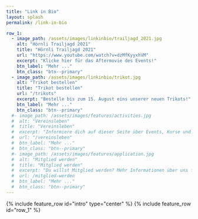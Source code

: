 ```yaml
---
title: "Link in Bio"
layout: splash
permalink: /link-in-bio

row_1:
  - image_path: /assets/images/linkinbio/trailjagd_2021.jpg
    alt: "Hörnli Trailjagd 2021"
    title: "Hörnli Trailjagd 2021"
    url: "https://www.youtube.com/watch?v=dzMfKyyxhVM"
    excerpt: "Klicke hier für das Aftermovie des Events!"
    btn_label: "Mehr ..."
    btn_class: "btn--primary"
  - image_path: /assets/images/linkinbio/trikot.jpg
    alt: "Trikot bestellen"
    title: "Trikot bestellen"
    url: "/trikots"
    excerpt: "Bestelle bis zum 15. August eins unserer neuen Trikots!"
    btn_label: "Mehr ..."
    btn_class: "btn--primary"
  #- image_path: /assets/images/features/activities.jpg
  #  alt: "Vereinsleben"
  #  title: "Vereinsleben"
  #  excerpt: "Informiere dich auf dieser Seite über Events, Kurse und das Trainingsangebot des Vereins."
  #  url: "/vereinsleben"
  #  btn_label: "Mehr ..."
  #  btn_class: "btn--primary"
  #- image_path: /assets/images/features/application.jpg
  #  alt: "Mitglied werden"
  #  title: "Mitglied werden"
  #  excerpt: "Du willst Mitglied werden? Mehr Informationen über uns findest du hier!"
  #  url: /mitglied-werden
  #  btn_label: "Mehr ..."
  #  btn_class: "btn--primary"
---
```



{% include feature_row id="intro" type="center" %}
{% include feature_row id="row_1" %}
